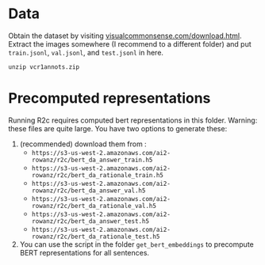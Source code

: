 # Data

Obtain the dataset by visiting [visualcommonsense.com/download.html](https://visualcommonsense.com/download.html). Extract the images somewhere (I recommend to a different folder) and put `train.jsonl`, `val.jsonl`, and `test.jsonl` in here.

```
unzip vcr1annots.zip
```

# Precomputed representations
Running R2c requires computed bert representations in this folder. Warning: these files are quite large. You have two options to generate these:

1. (recommended) download them from :
    * `https://s3-us-west-2.amazonaws.com/ai2-rowanz/r2c/bert_da_answer_train.h5`
    * `https://s3-us-west-2.amazonaws.com/ai2-rowanz/r2c/bert_da_rationale_train.h5`
    * `https://s3-us-west-2.amazonaws.com/ai2-rowanz/r2c/bert_da_answer_val.h5`
    * `https://s3-us-west-2.amazonaws.com/ai2-rowanz/r2c/bert_da_rationale_val.h5`
    * `https://s3-us-west-2.amazonaws.com/ai2-rowanz/r2c/bert_da_answer_test.h5`
    * `https://s3-us-west-2.amazonaws.com/ai2-rowanz/r2c/bert_da_rationale_test.h5`
2. You can use the script in the folder `get_bert_embeddings` to precompute BERT representations for all sentences.

